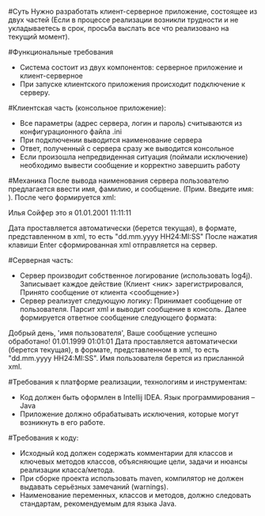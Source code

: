 #Суть
Нужно разработать клиент-серверное приложение, состоящее из двух частей (Если в процессе реализации возникли трудности и не укладываетесь в срок, просьба выслать все что реализовано на текущий момент).

#Функциональные требования
* Система состоит из двух компонентов: серверное приложение и клиент-серверное
* При запуске клиентского приложения происходит подключение к серверу.

#Клиентская часть (консольное приложение):
* Все параметры (адрес сервера, логин и пароль) считываются из конфигурационного файла .ini
* При подключении выводится наименование сервера
* Ответ, полученный с сервера сразу же выводится консольное
* Если произошла непредвиденная ситуация (поймали исключение) необходимо вывести сообщение и корректно завершить работу

#Механика
После вывода наименования сервера пользователю предлагается ввести имя, фамилию, и сообщение. (Прим. Введите имя: ). После чего формируется xml:
<?xml version="1.0" encoding="UTF-8"?>
<root>
<user>
<name>Илья</name>
<secondname>Сойфер</secondname>
<message>это я</message>
<date>01.01.2001 11:11:11</date>
</user>
</root>

Дата проставляется автоматически (берется текущая), в формате, представленном в xml, то есть "dd.mm.yyyy HH24:MI:SS"
После нажатия клавиши Enter сформированная xml отправляется на сервер.

#Серверная часть:
* Сервер производит собственное логирование (использовать log4j). Записывает каждое действие (Клиент <ник> зарегистрировался, Принято сообщение от клиента <сообщение>)
* Сервер реализует следующую логику:
Принимает сообщение от пользователя. Парсит xml и выводит сообщение в консоль.
Далее формируется ответное сообщение следующего формата:
<?xml version="1.0" encoding="UTF-8"?>
<response>
<message>Добрый день, 'имя пользователя', Ваше сообщение успешно обработано!</message>
<date>01.01.1999 01:01:01</date>
</response>
Дата проставляется автоматически (берется текущая), в формате, представленном в xml, то есть "dd.mm.yyyy HH24:MI:SS". Имя пользователя берется из присланной xml.

#Требования к платформе реализации, технологиям и инструментам:
* Код должен быть оформлен в Intellij IDEA. Язык программирования – Java
* Приложение должно обрабатывать исключения, которые могут возникнуть в его работе.

#Требования к коду:
* Исходный код должен содержать комментарии для классов и ключевых методов классов, объясняющие цели, задачи и нюансы реализации класса/метода.
* При сборке проекта использовать maven, компилятор не должен выдавать серьёзных замечаний (warnings).
* Наименование переменных, классов и методов, должно следовать стандартам, рекомендуемым для языка Java.
